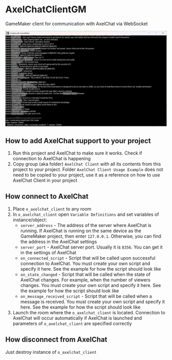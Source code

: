 # AxelChatClientGM
GameMaker client for communication with AxelChat via WebSocket

<img src="misc/screenshot1.png">

## How to add AxelChat support to your project
1. Run this project and AxelChat to make sure it works. Check if connection to AxelChat is happening
2. Copy group (aka folder) `AxelChat Client` with all its contents from this project to your project. Folder `AxelChat Client Usage Example` does not need to be copied to your project, use it as a reference on how to use AxelChat Client in your project

## How connect to AxelChat
1. Place `o_axelchat_client` to any room
2. In `o_axelchat_client` open `Variable Definitions` and set variables of instance/object:
	* `server_address` - The address of the server where AxelChat is running. If AxelChat is running on the same device as the GameMaker project, then enter `127.0.0.1`. Otherwise, you can find the address in the AxelChat settings
    * `server_port` - AxelChat server port. Usually it is `8356`. You can get it in the settings of AxelChat
	* `on_connected_script` - Script that will be called upon successful connection to AxelChat. You must create your own script and specify it here. See the example for how the script should look like
    * `on_state_changed` - Script that will be called when the state of AxelChat changes. For example, when the number of viewers changes. You must create your own script and specify it here. See the example for how the script should look like
    * `on_message_received_script` - Script that will be called when a message is received. You must create your own script and specify it here. See the example for how the script should look like
3. Launch the room where the `o_axelchat_client` is located. Connection to AxelChat will occur automatically if AxelChat is launched and parameters of `o_axelchat_client` are specified correctly

## How disconnect from AxelChat
Just destroy instance of `o_axelchat_client`
